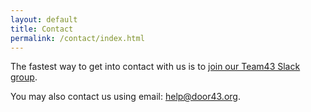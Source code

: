 ```yaml
---
layout: default
title: Contact
permalink: /contact/index.html
---
```


The fastest way to get into contact with us is to [join our Team43 Slack group](http://ufw.io/team43 "http://ufw.io/team43").

You may also contact us using email: [help@door43.org](mailto:help@door43.org).
